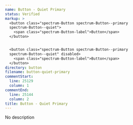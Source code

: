 ```yaml
---
name: Button - Quiet Primary
status: Verified
markup: >
  <button class="spectrum-Button spectrum-Button--primary
  spectrum-Button--quiet">
    <span class="spectrum-Button-label">Button</span>
  </button>


  <button class="spectrum-Button spectrum-Button--primary
  spectrum-Button--quiet" disabled>
    <span class="spectrum-Button-label">Button</span>
  </button>
directory: button
filename: button-quiet-primary
commentStart:
  line: 25129
  column: 1
commentEnd:
  line: 25144
  column: 2
title: Button - Quiet Primary
---
```

No description